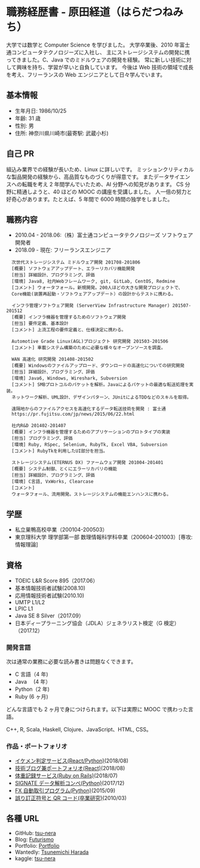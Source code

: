# 職務経歴書 - 原田経道（はらだつねみち）

大学では数学と Computer Science を学びました。
大学卒業後、2010 年富士通コンピュータテクノロジーズに入社し、
主にストレージシステムの開発に携ってきました。C、Java でのミドルウェアの開発を経験。
常に新しい技術に対して興味を持ち、学習が早いと自負しています。
今後は Web 技術の領域で成長を考え、フリーランスの Web エンジニアとして日々学んでいます。

## 基本情報

- 生年月日: 1986/10/25
- 年齢: 31 歳
- 性別: 男
- 住所: 神奈川県川崎市(最寄駅: 武蔵小杉)

## 自己 PR

組込み業界での経験が長いため、Linux に詳しいです。
ミッションクリティカルな製品開発の経験から、高品質なものづくりが得意です。
またデータサイエンスへの転職を考え 2 年間学んでいたため、AI 分野への知見があります。
CS 分野に精通しようと、40 ほどの MOOC の講座を受講しました。
人一倍の努力と好奇心があります。たとえば、5 年間で 6000 時間の独学をしました。

## 職務内容

- 2010.04 - 2018.06:（株）富士通コンピュータテクノロジーズ ソフトウェア開発者
- 2018.09 - 現在: フリーランスエンジニア

```text
  次世代ストレージシステム ミドルウェア開発 201708-201806
  [概要] ソフトウェアアップデート、エラーリカバリ機能開発
  [担当] 詳細設計、プログラミング、評価
  [環境] Java8, 社内Webフレームワーク, git, GitLab, CentOS, Redmine
  [コメント] ウォータフォール。新規開発。200人ほどの大きな開発プロジェクトで、
  Core機能(装置再起動・ソフトウェアアップデート）の設計からテストに携わる。
```

```text
  インフラ管理ソフトウェア開発 (ServerView Infrastructure Manager) 201507-201512
  [概要] インフラ機器を管理するためのソフトウェア開発
  [担当] 要件定義、基本設計
  [コメント] 上流工程の要件定義と、仕様決定に携わる。
```

```text
  Automotive Grade Linux(AGL)プロジェクト 研究開発 201503-201506
  [コメント] 車載システム構築のために必要な様々なオープンソースを調査。
```

```text
  WAN 高速化 研究開発 201408-201502
  [概要] Windowsのファイルアップロード、ダウンロードの高速化についての研究開発
  [担当] 詳細設計、プログラミング、評価
  [環境] Java6, Windows, Wireshark, Subversion
  [コメント] SMBプロトコルのパケットを解析。Javaによるパケットの最適な転送処理を実装。
  ネットワーク解析、UML設計、デザインパターン、JUnitによるTDDなどのスキルを取得。

  遠隔地からのファイルアクセスを高速化するデータ転送技術を開発 : 富士通
  https://pr.fujitsu.com/jp/news/2015/06/22.html
```

```text
  社内R&D 201402-201407
  [概要] インフラ機器を管理するためのアプリケーションのプロトタイプの実装
  [担当] プログラミング、評価
  [環境] Ruby, RSpec, Selenium, RubyTk, Excel VBA, Subversion
  [コメント] RubyTkを利用したUI部分を担当。
```

```text
  ストレージシステム(ETERNUS DX) ファームウェア開発 201004-201401
  [概要] システム制御、とくにエラーリカバリの機能
  [担当] 詳細設計、プログラミング、評価
  [環境] C言語, VxWorks, Clearcase
  [コメント]
  ウォータフォール、流用開発。ストレージシステムの機能エンハンスに携わる。
```

## 学歴

- 私立巣鴨高校卒業（200104-200503）
- 東京理科大学 理学部第一部 数理情報科学科卒業（200604-201003）[専攻: 情報理論]

## 資格

- TOEIC L&R Score 895（2017.06）
- 基本情報技術者試験(2008.10)
- 応用情報技術者試験(2010.10)
- UMTP L1/L2
- LPIC L1
- Java SE 8 Silver（2017.09）
- 日本ディープラーニング協会（JDLA）ジェネラリスト検定（G 検定）（2017.12）

### 開発言語

次は通常の業務に必要な読み書きは問題なくできます。

- C 言語（4 年)
- Java 　(4 年）
- Python（2 年)
- Ruby (6 ヶ月)

どんな言語でも 2 ヶ月で身につけられます。以下は実際に MOOC で携わった言語。

C++, R, Scala, Haskell, Clojure、JavaScript、HTML, CSS。

### 作品・ポートフォリオ

- [イケメン判定サービス(React/Python)](https://github.com/tsu-nera/tfjs-moteone)(2018/08)
- [技術ブログ兼ポートフォリオ(React)](https://github.com/tsu-nera/futurismo3)(2018/08)
- [体重記録サービス(Ruby on Rails)](https://github.com/tsu-nera/weightodon)(2018/07)
- [SIGNATE データ解析コンペ(Python)](https://github.com/tsu-nera/JLeague-signate)(2017/12)
- [FX 自動取引プログラム(Python)](https://github.com/tsu-nera/oanda-forex-study)(2015/09)
- [誤り訂正符号と QR コード(卒業研究)](https://github.com/tsu-nera/my-university-study/tree/master/4)(2010/03)

## 各種 URL

- GitHub: [tsu-nera](https://github.com/tsu-nera)
- Blog: [Futurismo](http://futurismo.biz)
- Portfolio: [Portfolio](https://futurismo.biz/portfolio)
- Wantedly: [Tsunemichi Harada](https://www.wantedly.com/users/19149489)
- kaggle: [tsu-nera](https://www.kaggle.com/fox10225fox)
